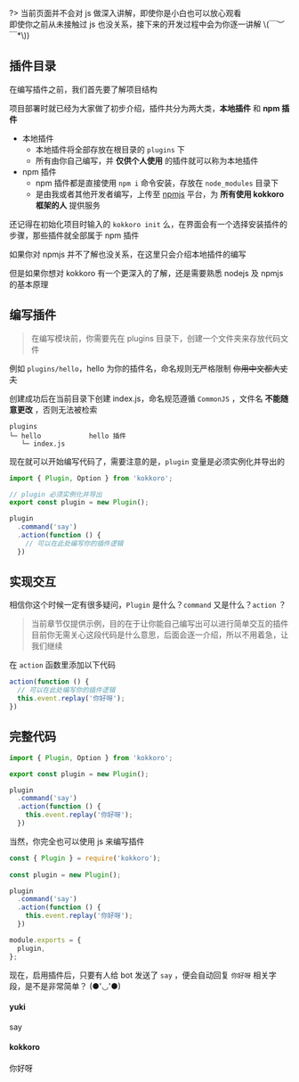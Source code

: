 ?> 当前页面并不会对 js 做深入讲解，即使你是小白也可以放心观看  
即使你之前从未接触过 js 也没关系，接下来的开发过程中会为你逐一讲解 \\(￣︶￣*\\))

## 插件目录

在编写插件之前，我们首先要了解项目结构

项目部署时就已经为大家做了初步介绍，插件共分为两大类，**本地插件** 和 **npm 插件**

- 本地插件
  + 本地插件将全部存放在根目录的 `plugins` 下
  + 所有由你自己编写，并 **仅供个人使用** 的插件就可以称为本地插件
- npm 插件
  + npm 插件都是直接使用 `npm i` 命令安装，存放在 `node_modules` 目录下
  + 是由我或者其他开发者编写，上传至 [npmjs](https://www.npmjs.com/) 平台，为 **所有使用 kokkoro 框架的人** 提供服务

还记得在初始化项目时输入的 `kokkoro init` 么，在界面会有一个选择安装插件的步骤，那些插件就全部属于 npm 插件

如果你对 npmjs 并不了解也没关系，在这里只会介绍本地插件的编写

但是如果你想对 kokkoro 有一个更深入的了解，还是需要熟悉 nodejs 及 npmjs 的基本原理

## 编写插件

> 在编写模块前，你需要先在 plugins 目录下，创建一个文件夹来存放代码文件

例如 `plugins/hello`，hello 为你的插件名，命名规则无严格限制 ~~你用中文都大丈夫~~

创建成功后在当前目录下创建 index.js，命名规范遵循 `CommonJS` ，文件名 **不能随意更改** ，否则无法被检索

```text
plugins
└─ hello            hello 插件
   └─ index.js
```

现在就可以开始编写代码了，需要注意的是，`plugin` 变量是必须实例化并导出的

```typescript
import { Plugin, Option } from 'kokkoro';

// plugin 必须实例化并导出
export const plugin = new Plugin();

plugin
  .command('say')
  .action(function () {
    // 可以在此处编写你的插件逻辑
  })
```

## 实现交互

相信你这个时候一定有很多疑问，`Plugin` 是什么？`command` 又是什么？`action` ？

> 当前章节仅提供示例，目的在于让你能自己编写出可以进行简单交互的插件  
目前你无需关心这段代码是什么意思，后面会逐一介绍，所以不用着急，让我们继续

在 `action` 函数里添加以下代码

```typescript
action(function () {
  // 可以在此处编写你的插件逻辑
  this.event.replay('你好呀');
})
```

## 完整代码

```typescript
import { Plugin, Option } from 'kokkoro';

export const plugin = new Plugin();

plugin
  .command('say')
  .action(function () {
    this.event.replay('你好呀');
  })
```

当然，你完全也可以使用 js 来编写插件

``` javascript
const { Plugin } = require('kokkoro');
  
const plugin = new Plugin();

plugin
  .command('say')
  .action(function () {
    this.event.replay('你好呀');
  })

module.exports = {
  plugin,
};
```

现在，启用插件后，只要有人给 bot 发送了 `say` ，便会自动回复 `你好呀` 相关字段，是不是非常简单？ (●'◡'●)

<!-- chat:start -->

#### **yuki**

say

#### **kokkoro**

你好呀

<!-- chat:end -->
